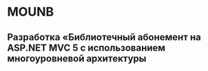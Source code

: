 # MOUNB
## Разработка «Библиотечный абонемент на ASP.NET MVC 5 с использованием многоуровневой архитектуры
